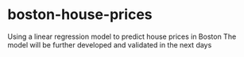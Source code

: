 # boston-house-prices
Using a linear regression model to predict house prices in Boston
The model will be further developed and validated in the next days
